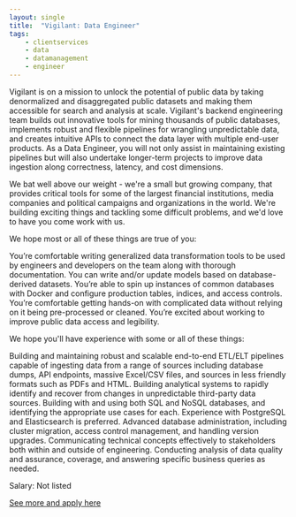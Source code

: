```yaml
---
layout: single
title:  "Vigilant: Data Engineer"
tags: 
    - clientservices
    - data
    - datamanagement
    - engineer
---
```



Vigilant is on a mission to unlock the potential of public data by taking denormalized and disaggregated public datasets and making them accessible for search and analysis at scale. Vigilant's backend engineering team builds out innovative tools for mining thousands of public databases, implements robust and flexible pipelines for wrangling unpredictable data, and creates intuitive APIs to connect the data layer with multiple end-user products. As a Data Engineer, you will not only assist in maintaining existing pipelines but will also undertake longer-term projects to improve data ingestion along correctness, latency, and cost dimensions.

We bat well above our weight - we're a small but growing company, that provides critical tools for some of the largest financial institutions, media companies and political campaigns and organizations in the world. We're building exciting things and tackling some difficult problems, and we'd love to have you come work with us.



We hope most or all of these things are true of you:

You’re comfortable writing generalized data transformation tools to be used by engineers and developers on the team along with thorough documentation.
You can write and/or update models based on database-derived datasets.
You’re able to spin up instances of common databases with Docker and configure production tables, indices, and access controls.
You’re comfortable getting hands-on with complicated data without relying on it being pre-processed or cleaned.
You’re excited about working to improve public data access and legibility.


We hope you'll have experience with some or all of these things:

Building and maintaining robust and scalable end-to-end ETL/ELT pipelines capable of ingesting data from a range of sources including database dumps, API endpoints, massive Excel/CSV files, and sources in less friendly formats such as PDFs and HTML.
Building analytical systems to rapidly identify and recover from changes in unpredictable third-party data sources.
Building with and using both SQL and NoSQL databases, and identifying the appropriate use cases for each. Experience with PostgreSQL and Elasticsearch is preferred.
Advanced database administration, including cluster migration, access control management, and handling version upgrades.
Communicating technical concepts effectively to stakeholders both within and outside of engineering.
Conducting analysis of data quality and assurance, coverage, and answering specific business queries as needed.



Salary: Not listed


[See more and apply here](https://vigilant.breezy.hr/p/411acbbab7f6-data-engineer)
